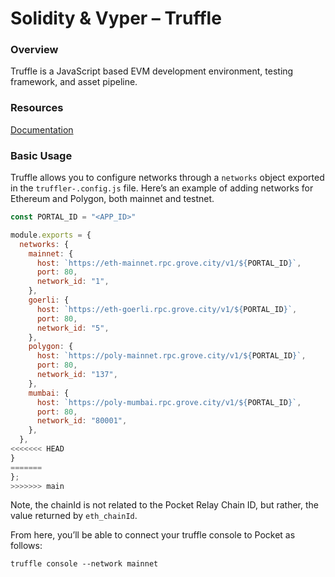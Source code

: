 # Solidity & Vyper – Truffle

### Overview

Truffle is a JavaScript based EVM development environment, testing framework, and asset pipeline.

### Resources

[Documentation](https://trufflesuite.com/docs/truffle/)

### Basic Usage

Truffle allows you to configure networks through a `networks` object exported in the `truffler-.config.js` file. Here’s an example of adding networks for Ethereum and Polygon, both mainnet and testnet.

```javascript
const PORTAL_ID = "<APP_ID>"

module.exports = {
  networks: {
    mainnet: {
      host: `https://eth-mainnet.rpc.grove.city/v1/${PORTAL_ID}`,
      port: 80,
      network_id: "1",
    },
    goerli: {
      host: `https://eth-goerli.rpc.grove.city/v1/${PORTAL_ID}`,
      port: 80,
      network_id: "5",
    },
    polygon: {
      host: `https://poly-mainnet.rpc.grove.city/v1/${PORTAL_ID}`,
      port: 80,
      network_id: "137",
    },
    mumbai: {
      host: `https://poly-mumbai.rpc.grove.city/v1/${PORTAL_ID}`,
      port: 80,
      network_id: "80001",
    },
  },
<<<<<<< HEAD
}
=======
};
>>>>>>> main
```

Note, the chainId is not related to the Pocket Relay Chain ID, but rather, the value returned by `eth_chainId`.

From here, you’ll be able to connect your truffle console to Pocket as follows:

```
truffle console --network mainnet
```
